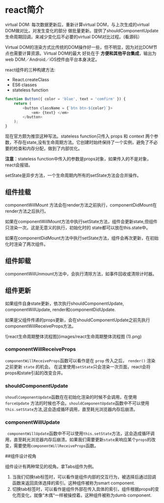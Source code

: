 # react简介
virtual DOM: 每次数据更新后，重新计算virtual DOM，与上次生成的virtual DOM做对比，对发生变化的部分
做批量更新。提供了shouldComponentUpdate生命周期回调，来减少变化后不必要的virtual DOM对比过程。(看源码）

Virtual DOM的渲染方式比传统的DOM操作好一些，但不明显，因为对比DOM节点也需要计算资源。Virtual DOM的最大
好处在于 **方便和其他平台集成**，输出为web DOM／Android／iOS控件由平台本身决定。

react组件的三种构建方法:

* React.createClass
* ES6 classes
* stateless function

```js
function Button({ color = 'blue', text = 'comfirm' }) {
    return (
        <button className = {`btn btn-${color}`}>
            <em> {text} </em>
        </button>
    );
}
```
现在官方颇为推崇这种写法。stateless function只传入 props 和 context 两个参数，不存在state,没有生命周期方法。它创建时始终保持了一个实例，避免了不必要的检查和内存分配，做到了内部优化。

**注意**：stateless function中传入的参数是props对象，如果传入的不是对象，react会报错。

setState是异步方法，一个生命周期内所有的setState方法会合并操作。

## 组件挂载

componentWillMount 方法会在render方法之前执行，componentDidMount在render方法之后执行。

如果在componentWillMount方法中执行setState方法，组件会更新state,但组件只渲染一次。这是无意义的执行，初始化时的
state都可以放在this.state中。

如果在componentDidMount方法中执行setState方法，组件会再次更新，在初始化时渲染了两次组件。

## 组件卸载

componentWillUnmount方法中，会执行清除方法，如事件回收或清除计时器。

## 组件更新

如果组件自身state更新，依次执行shouldComponentUpdate, componentWillUpdate, render和componentDidUpdate.

如果是父组件传递的props更新，会在shouldComponentUpdate之前先执行componentWillReceiveProps方法。

![react生命周期整体流程图](images/react生命周期整体流程图 (1).png)

### componentWillReceiveProps
`componentWillReceiveProps`函数可以看作是在 `prop` 传入之后， `render()` 渲染之前更新 `state` 的机会。 在这里使用`setState`只会渲染一次页面，react会将props和state引起的改变合并。

### shouldComponentUpdate
`shoudlComponentUpdate`函数在在初始化渲染的时候不会调用，在使用 `forceUpdate` 方法的时候也不会。`shouldComponentUpdate`函数中不可以使用`this.setState`方法,这会造成循环调用，直至耗光浏览器内存后崩溃。

###  componentWillUpdate
` componentWillUpdate`函数中不可以使用`this.setState`方法，这会造成循环调用，直至耗光浏览器内存后崩溃。如果我们需要更新`state`来响应某个`props`的改变，需要使用`componentWillReceiveProps`函数。

##组件设计视角

组件设计有两种常见的视角。拿Tabs组件为例。

1. 当我们切换tab标签时，可以看作是组件内部的交互行为，被选择后通过回调函数来返回具体选择的索引。这种组件被称为smart component.
2. 切换tab标签时，可以看作是组件外部在传入具体的索引，组件根据props的变化而变化，就像“木偶“一样被操控着。这种组件被称为dumb component.

